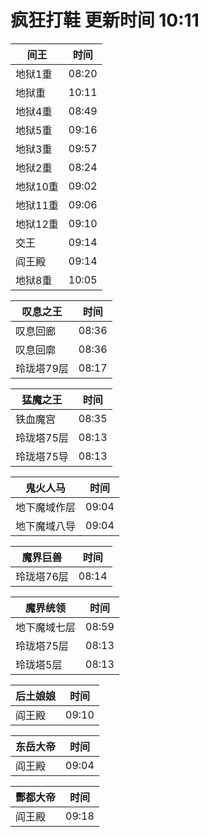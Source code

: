 # 疯狂打鞋 更新时间 10:11

| 间王   | 时间    |
|--------|-------|
| 地狱1重 | 08:20 |
| 地狱重 | 10:11 |
| 地狱4重 | 08:49 |
| 地狱5重 | 09:16 |
| 地狱3重 | 09:57 |
| 地狱2重 | 08:24 |
| 地狱10重 | 09:02 |
| 地狱11重 | 09:06 |
| 地狱12重 | 09:10 |
| 交王 | 09:14 |
| 阎王殿 | 09:14 |
| 地狱8重 | 10:05 |

| 叹息之王   | 时间    |
|--------|-------|
| 叹息回廊 | 08:36 |
| 叹息回廓 | 08:36 |
| 玲珑塔79层 | 08:17 |

| 猛魔之王   | 时间    |
|--------|-------|
| 铁血魔宫 | 08:35 |
| 玲珑塔75层 | 08:13 |
| 玲珑塔75导 | 08:13 |

| 鬼火人马   | 时间    |
|--------|-------|
| 地下魔域作层 | 09:04 |
| 地下魔域八导 | 09:04 |

| 魔界巨兽   | 时间    |
|--------|-------|
| 玲珑塔76层 | 08:14 |

| 魔界统领   | 时间    |
|--------|-------|
| 地下魔域七层 | 08:59 |
| 玲珑塔75层 | 08:13 |
| 玲珑塔5层 | 08:13 |

| 后土娘娘   | 时间    |
|--------|-------|
| 阎王殿 | 09:10 |

| 东岳大帝   | 时间    |
|--------|-------|
| 阎王殿 | 09:04 |

| 酆都大帝   | 时间    |
|--------|-------|
| 阎王殿 | 09:18 |